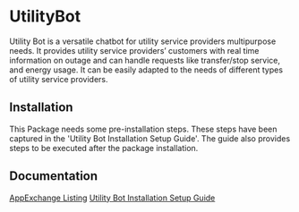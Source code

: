 # UtilityBot
Utility Bot is a versatile chatbot for utility service providers multipurpose needs. It provides utility service providers’ customers with real time information on outage and can  handle requests like transfer/stop service, and energy usage. It can be easily adapted to the needs of different types of utility service providers.

## Installation
This Package needs some pre-installation steps. These steps have been captured in the 'Utility Bot Installation Setup Guide'. The guide also provides steps to be executed after the package installation. 

## Documentation
[AppExchange Listing](https://appexchange.salesforce.com/appxListingDetail?listingId=a0N3A00000EtEeXUAV)
[Utility Bot Installation Setup Guide](https://appexchange.salesforce.com/servlet/servlet.FileDownload?file=00P3A00000e1O0mUAE)